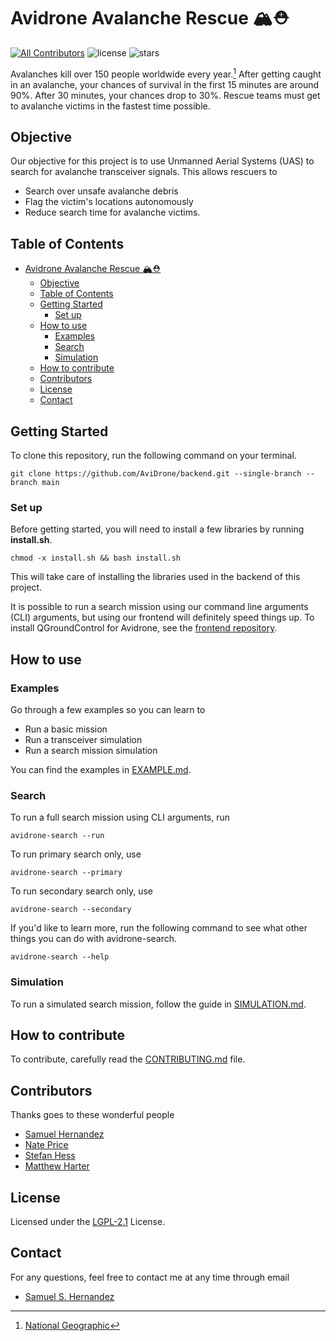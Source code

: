 # Avidrone Avalanche Rescue 🏔⛑

<!-- BADGE:START - Do not remove or modify this section -->
[![All Contributors](https://img.shields.io/badge/all_contributors-4-orange.svg?style=flat-square)](#contributors-)
![license](https://img.shields.io/github/license/AviDrone/AviDrone)
![stars](https://img.shields.io/github/stars/AviDrone/AviDrone?style=social)

<!-- BADGE:END -->

Avalanches kill over 150 people worldwide every year.[^1] After getting caught in an avalanche, your chances of survival in the first 15 minutes are around 90%. After 30 minutes, your chances drop to 30%. Rescue teams must get to avalanche victims in the fastest time possible.
[^1]: [National Geographic](https://www.nationalgeographic.org/encyclopedia/avalanche/)

## Objective

Our objective for this project is to use Unmanned Aerial Systems (UAS) to search for avalanche transceiver signals. This allows rescuers to

- Search over unsafe avalanche debris
- Flag the victim's locations autonomously
- Reduce search time for avalanche victims.

## Table of Contents

- [Avidrone Avalanche Rescue 🏔⛑](#avidrone-avalanche-rescue-)
  - [Objective](#objective)
  - [Table of Contents](#table-of-contents)
  - [Getting Started](#getting-started)
    - [Set up](#set-up)
  - [How to use](#how-to-use)
    - [Examples](#examples)
    - [Search](#search)
    - [Simulation](#simulation)
  - [How to contribute](#how-to-contribute)
  - [Contributors](#contributors)
  - [License](#license)
  - [Contact](#contact)

## Getting Started

To clone this repository, run the following command on your terminal.

```{bash}
git clone https://github.com/AviDrone/backend.git --single-branch --branch main
```

### Set up

Before getting started, you will need to install a few libraries by running **install.sh**.

  ```{bash)
chmod -x install.sh && bash install.sh
  ```

This will take care of installing the libraries used in the backend of this project.

It is possible to run a search mission using our command line arguments (CLI) arguments, but using our frontend will definitely speed things up. To install QGroundControl for Avidrone, see the [frontend repository](https://github.com/AviDrone/frontend).

## How to use

### Examples

Go through a few examples so you can learn to

- Run a basic mission
- Run a transceiver simulation
- Run a search mission simulation

 You can find the examples in [EXAMPLE.md](avidrone/example/EXAMPLE.md).

### Search

To run a full search mission using CLI arguments, run

  ```{bash)
  avidrone-search --run
  ```
  
 To run primary search only, use

  ```{bash)
  avidrone-search --primary
  ```
  
 To run secondary search only, use

  ```{bash)
  avidrone-search --secondary
  ```
  
If you'd like to learn more, run the following command to see what other things you can do with avidrone-search.
  
  ```{bash)
  avidrone-search --help
  ```
  
### Simulation

To run a simulated search mission, follow the guide in [SIMULATION.md](avidrone/example/simulation/SIMULATION.md).

## How to contribute

To contribute, carefully read the [CONTRIBUTING.md](CONTRIBUTING.md) file.

## Contributors

Thanks goes to these wonderful people

<!-- ALL-CONTRIBUTORS-LIST:START - Do not remove or modify this section -->
- [Samuel Hernandez](https://github.com/SamuelSHernandez)
- [Nate Price](https://github.com/pricna)
- [Stefan Hess](https://github.com/btw-ILTG)
- [Matthew Harter](https://github.com/matthartpi)
<!-- ALL-CONTRIBUTORS-LIST:END -->

## License

Licensed under the [LGPL-2.1](https://www.gnu.org/licenses/lgpl-3.0.html) License.

## Contact

For any questions, feel free to contact me at any time through email 

- [Samuel S. Hernandez](mailto:samuel.hernandez@wallawalla.edu)
